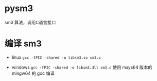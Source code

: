 # pysm3
sm3 算法，调用C语言接口


# 编译 sm3
- linux
`gcc -fPIC -shared -o libsm3.so sm3.c`

- windows
`gcc -fPIC -shared -o libsm3.dll sm3.c`
使用 msys64 版本的 mingw64 的 gcc 编译
